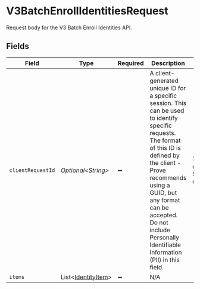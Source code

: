 # V3BatchEnrollIdentitiesRequest

Request body for the V3 Batch Enroll Identities API.


## Fields

| Field                                                                                                                                                                                                                                                                                        | Type                                                                                                                                                                                                                                                                                         | Required                                                                                                                                                                                                                                                                                     | Description                                                                                                                                                                                                                                                                                  | Example                                                                                                                                                                                                                                                                                      |
| -------------------------------------------------------------------------------------------------------------------------------------------------------------------------------------------------------------------------------------------------------------------------------------------- | -------------------------------------------------------------------------------------------------------------------------------------------------------------------------------------------------------------------------------------------------------------------------------------------- | -------------------------------------------------------------------------------------------------------------------------------------------------------------------------------------------------------------------------------------------------------------------------------------------- | -------------------------------------------------------------------------------------------------------------------------------------------------------------------------------------------------------------------------------------------------------------------------------------------- | -------------------------------------------------------------------------------------------------------------------------------------------------------------------------------------------------------------------------------------------------------------------------------------------- |
| `clientRequestId`                                                                                                                                                                                                                                                                            | *Optional\<String>*                                                                                                                                                                                                                                                                          | :heavy_minus_sign:                                                                                                                                                                                                                                                                           | A client-generated unique ID for a specific session. This can be used to identify specific requests. The format of this ID is defined by the client - Prove recommends using a GUID, but any format can be accepted. Do not include Personally Identifiable Information (PII) in this field. | 71010d88-d0e7-4a24-9297-d1be6fefde81                                                                                                                                                                                                                                                         |
| `items`                                                                                                                                                                                                                                                                                      | List\<[IdentityItem](../../models/components/IdentityItem.md)>                                                                                                                                                                                                                               | :heavy_minus_sign:                                                                                                                                                                                                                                                                           | N/A                                                                                                                                                                                                                                                                                          |                                                                                                                                                                                                                                                                                              |
